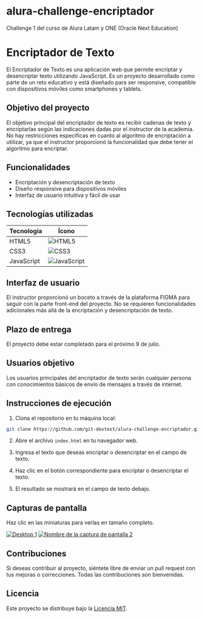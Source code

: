 # alura-challenge-encriptador
Challenge 1 del curso de Alura Latam y ONE (Oracle Next Education)

# Encriptador de Texto

El Encriptador de Texto es una aplicación web que permite encriptar y desencriptar texto utilizando JavaScript. Es un proyecto desarrollado como parte de un reto educativo y está diseñado para ser responsive, compatible con dispositivos móviles como smartphones y tablets.

## Objetivo del proyecto

El objetivo principal del encriptador de texto es recibir cadenas de texto y encriptarlas según las indicaciones dadas por el instructor de la academia. No hay restricciones específicas en cuanto al algoritmo de encriptación a utilizar, ya que el instructor proporcionó la funcionalidad que debe tener el algoritmo para encriptar.

## Funcionalidades

- Encriptación y desencriptación de texto
- Diseño responsive para dispositivos móviles
- Interfaz de usuario intuitiva y fácil de usar

## Tecnologías utilizadas

| Tecnología | Ícono |
|------------|-------|
| HTML5      | ![HTML5](https://img.shields.io/badge/html5-%23E34F26.svg?style=for-the-badge&logo=html5&logoColor=white) |
| CSS3       | ![CSS3](https://img.shields.io/badge/css3-%231572B6.svg?style=for-the-badge&logo=css3&logoColor=white) |
| JavaScript | ![JavaScript](https://img.shields.io/badge/javascript-%23ED8B00.svg?style=for-the-badge&logo=javascript&logoColor=white) |


## Interfaz de usuario

El instructor proporcionó un boceto a través de la plataforma FIGMA para seguir con la parte front-end del proyecto. No se requieren funcionalidades adicionales más allá de la encriptación y desencriptación de texto.

## Plazo de entrega

El proyecto debe estar completado para el próximo 9 de julio.

## Usuarios objetivo

Los usuarios principales del encriptador de texto serán cualquier persona con conocimientos básicos de envío de mensajes a través de internet.

## Instrucciones de ejecución

1. Clona el repositorio en tu máquina local:

```bash
git clone https://github.com/git-devtest/alura-challenge-encriptador.git
```

2. Abre el archivo `index.html` en tu navegador web.

3. Ingresa el texto que deseas encriptar o desencriptar en el campo de texto.

4. Haz clic en el botón correspondiente para encriptar o desencriptar el texto.

5. El resultado se mostrará en el campo de texto debajo.

## Capturas de pantalla

Haz clic en las miniaturas para verlas en tamaño completo.

[![Desktop 1](URL-de-la-miniatura-1)](URL-de-la-imagen-completa-1)
[![Nombre de la captura de pantalla 2](URL-de-la-miniatura-2)](URL-de-la-imagen-completa-2)

## Contribuciones

Si deseas contribuir al proyecto, siéntete libre de enviar un pull request con tus mejoras o correcciones. Todas las contribuciones son bienvenidas.

## Licencia

Este proyecto se distribuye bajo la [Licencia MIT](LICENSE).

